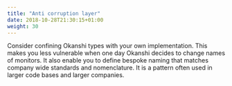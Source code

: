 ```yaml
---
title: "Anti corruption layer"
date: 2018-10-28T21:30:15+01:00
weight: 30
---
```


Consider confining Okanshi types with your own implementation. This makes you less vulnerable when one day Okanshi decides to change names of monitors. It also enable you to define bespoke naming that matches company wide standards and nomenclature. It is a pattern often used in larger code bases and larger companies.
